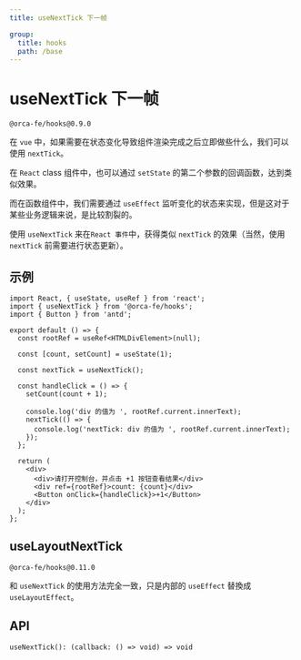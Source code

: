 ```yaml
---
title: useNextTick 下一帧

group:
  title: hooks
  path: /base
---
```


# useNextTick 下一帧

`@orca-fe/hooks@0.9.0`

在 `vue` 中，如果需要在状态变化导致组件渲染完成之后立即做些什么，我们可以使用 `nextTick`。

在 `React` class 组件中，也可以通过 `setState` 的第二个参数的回调函数，达到类似效果。

而在函数组件中，我们需要通过 `useEffect` 监听变化的状态来实现，但是这对于某些业务逻辑来说，是比较割裂的。

使用 `useNextTick` 来在`React 事件`中，获得类似 `nextTick` 的效果（当然，使用 `nextTick` 前需要进行状态更新）。

## 示例

```tsx
import React, { useState, useRef } from 'react';
import { useNextTick } from '@orca-fe/hooks';
import { Button } from 'antd';

export default () => {
  const rootRef = useRef<HTMLDivElement>(null);

  const [count, setCount] = useState(1);

  const nextTick = useNextTick();

  const handleClick = () => {
    setCount(count + 1);

    console.log('div 的值为 ', rootRef.current.innerText);
    nextTick(() => {
      console.log('nextTick: div 的值为 ', rootRef.current.innerText);
    });
  };

  return (
    <div>
      <div>请打开控制台，并点击 +1 按钮查看结果</div>
      <div ref={rootRef}>count: {count}</div>
      <Button onClick={handleClick}>+1</Button>
    </div>
  );
};
```

## useLayoutNextTick

`@orca-fe/hooks@0.11.0`

和 `useNextTick` 的使用方法完全一致，只是内部的 `useEffect` 替換成 `useLayoutEffect`。

## API

`useNextTick(): (callback: () => void) => void`
